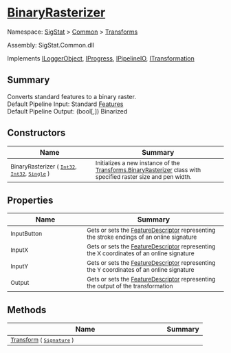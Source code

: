 # [BinaryRasterizer](./BinaryRasterizer.md)

Namespace: [SigStat]() > [Common](./../README.md) > [Transforms](./README.md)

Assembly: SigStat.Common.dll

Implements [ILoggerObject](./../ILoggerObject.md), [IProgress](./../Helpers/IProgress.md), [IPipelineIO](./../Pipeline/IPipelineIO.md), [ITransformation](./../ITransformation.md)

## Summary
Converts standard features to a binary raster.  <br>Default Pipeline Input: Standard [Features](https://github.com/sigstat/sigstat/blob/develop/docs/md/SigStat/Common/Features.md)<br>Default Pipeline Output: (bool[,]) Binarized

## Constructors

| Name | Summary | 
| --- | --- | 
| <sub>BinaryRasterizer ( [`Int32`](https://docs.microsoft.com/en-us/dotnet/api/System.Int32), [`Int32`](https://docs.microsoft.com/en-us/dotnet/api/System.Int32), [`Single`](https://docs.microsoft.com/en-us/dotnet/api/System.Single) )</sub><img width=200/>| <sub>Initializes a new instance of the [Transforms.BinaryRasterizer](https://github.com/sigstat/sigstat/blob/develop/docs/md/SigStat/Common/Transforms/BinaryRasterizer.md) class with specified raster size and pen width.</sub>| <br>


## Properties

| Name | Summary | 
| --- | --- | 
| <sub>InputButton</sub><img width=200/>| <sub>Gets or sets the [FeatureDescriptor](https://github.com/sigstat/sigstat/blob/develop/docs/md/SigStat/Common/FeatureDescriptor.md) representing the stroke endings of an online signature</sub>| <br>
| <sub>InputX</sub><img width=200/>| <sub>Gets or sets the [FeatureDescriptor](https://github.com/sigstat/sigstat/blob/develop/docs/md/SigStat/Common/FeatureDescriptor.md) representing the X coordinates of an online signature</sub>| <br>
| <sub>InputY</sub><img width=200/>| <sub>Gets or sets the [FeatureDescriptor](https://github.com/sigstat/sigstat/blob/develop/docs/md/SigStat/Common/FeatureDescriptor.md) representing the Y coordinates of an online signature</sub>| <br>
| <sub>Output</sub><img width=200/>| <sub>Gets or sets the [FeatureDescriptor](https://github.com/sigstat/sigstat/blob/develop/docs/md/SigStat/Common/FeatureDescriptor.md) representing the output of the transformation</sub>| <br>


## Methods

| Name | Summary | 
| --- | --- | 
| <sub>[Transform](./Methods/BinaryRasterizer-100663656.md) ( [`Signature`](./../Signature.md) )</sub><img width=200/>| <sub></sub>| <br>


